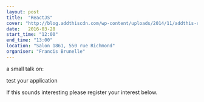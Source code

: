 ```yaml
---
layout: post
title:  "ReactJS"
cover: "http://blog.addthiscdn.com/wp-content/uploads/2014/11/addthis-react-flux-javascript-scaling.png"
date:   2016-03-28
start_time: "12:00"
end_time: "13:00"
location: "Salon 1861, 550 rue Richmond"
organiser: "Francis Brunelle"
---
```

a small talk on:

test your application

If this sounds interesting please register your interest below.
